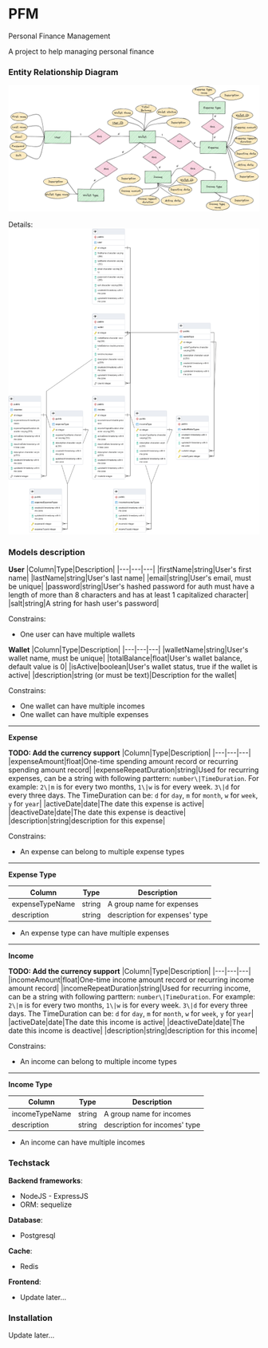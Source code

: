 # PFM

Personal Finance Management

A project to help managing personal finance

### Entity Relationship Diagram

<img src="./assets/PFM_ERD.png">

Details:
<img src="./assets/PFM_ERD_POSTGRES.png">

### Models description 

**User**
|Column|Type|Description|
|---|---|---|
|firstName|string|User's first name|
|lastName|string|User's last name|
|email|string|User's email, must be unique|
|password|string|User's hashed password for auth must have a length of more than 8 characters and has at least 1 capitalized character|
|salt|string|A string for hash user's password|

Constrains:
- One user can have multiple wallets

**Wallet**
|Column|Type|Description|
|---|---|---|
|walletName|string|User's wallet name, must be unique|
|totalBalance|float|User's wallet balance, default value is 0|
|isActive|boolean|User's wallet status, true if the wallet is active|
|description|string (or must be text)|Description for the wallet|


Constrains:
- One wallet can have multiple incomes
- One wallet can have multiple expenses 

---

**Expense**

**TODO: Add the currency support**
|Column|Type|Description|
|---|---|---|
|expenseAmount|float|One-time spending amount record or recurring spending amount record|
|expenseRepeatDuration|string|Used for recurring expenses, can be a string with following parttern: `number\|TimeDuration`. For example: `2\|m` is for every two months, `1\|w` is for every week. `3\|d` for every three days. The TimeDuration can be: `d` for `day`, `m` for `month`, `w` for `week`, `y` for `year`|
|activeDate|date|The date this expense is active|
|deactiveDate|date|The date this expense is deactive|
|description|string|description for this expense| 

Constrains:
- An expense can belong to multiple expense types

---

**Expense Type**

|Column|Type|Description|
|---|---|---|
|expenseTypeName|string|A group name for expenses|
|description|string|description for expenses' type|

- An expense type can have multiple expenses 

---
**Income**

**TODO: Add the currency support**
|Column|Type|Description|
|---|---|---|
|incomeAmount|float|One-time income amount record or recurring income amount record|
|incomeRepeatDuration|string|Used for recurring income, can be a string with following parttern: `number\|TimeDuration`. For example: `2\|m` is for every two months, `1\|w` is for every week. `3\|d` for every three days. The TimeDuration can be: `d` for `day`, `m` for `month`, `w` for `week`, `y` for `year`|
|activeDate|date|The date this income is active|
|deactiveDate|date|The date this income is deactive|
|description|string|description for this income| 


Constrains:
- An income can belong to multiple income types

---

**Income Type**

|Column|Type|Description|
|---|---|---|
|incomeTypeName|string|A group name for incomes|
|description|string|description for incomes' type|

- An income can have multiple incomes 


### Techstack

**Backend frameworks**:

- NodeJS - ExpressJS
- ORM: sequelize

**Database**:

- Postgresql

**Cache**:

- Redis

**Frontend**:

- Update later...

### Installation

Update later...
